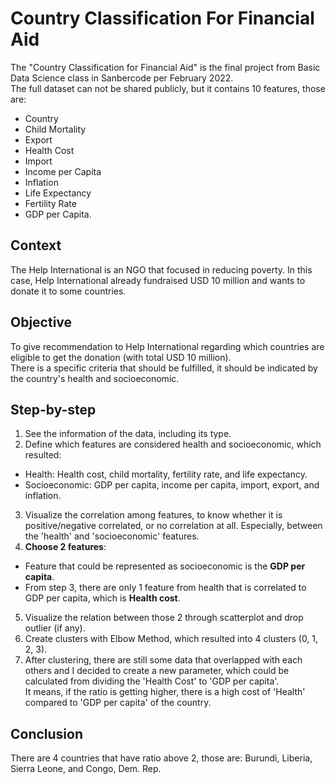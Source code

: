 # Country Classification For Financial Aid
The "Country Classification for Financial Aid" is the final project from Basic Data Science class in Sanbercode per February 2022. <br>
The full dataset can not be shared publicly, but it contains 10 features, those are: 
* Country
* Child Mortality
* Export
* Health Cost
* Import
* Income per Capita
* Inflation
* Life Expectancy
* Fertility Rate
* GDP per Capita.

## Context
The Help International is an NGO that focused in reducing poverty. In this case, Help International already fundraised USD 10 million and wants to donate it to some countries.

## Objective
To give recommendation to Help International regarding which countries are eligible to get the donation (with total USD 10 million). <br>
There is a specific criteria that should be fulfilled, it should be indicated by the country's health and socioeconomic.

## Step-by-step
1. See the information of the data, including its type.
2. Define which features are considered health and socioeconomic, which resulted:
* Health: Health cost, child mortality, fertility rate, and life expectancy.
* Socioeconomic: GDP per capita, income per capita, import, export, and inflation.
3. Visualize the correlation among features, to know whether it is positive/negative correlated, or no correlation at all. Especially, between the 'health' and 'socioeconomic' features.
4. **Choose 2 features**:
* Feature that could be represented as socioeconomic is the **GDP per capita**.
* From step 3, there are only 1 feature from health that is correlated to GDP per capita, which is **Health cost**.
5. Visualize the relation between those 2 through scatterplot and drop outlier (if any).
6. Create clusters with Elbow Method, which resulted into 4 clusters (0, 1, 2, 3).
7. After clustering, there are still some data that overlapped with each others and I decided to create a new parameter, which could be calculated from dividing the 'Health Cost' to 'GDP per capita'. <br>
It means, if the ratio is getting higher, there is a high cost of 'Health' compared to 'GDP per capita' of the country.

## Conclusion
There are 4 countries that have ratio above 2, those are: Burundi, Liberia, Sierra Leone, and Congo, Dem. Rep.
